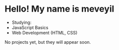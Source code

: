 # Hello!  My name is meveyil

- Studying:
- JavaScript Basics
- Web Development (HTML, CSS)

No projects yet, but they will appear soon.
